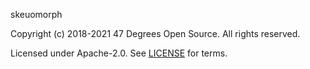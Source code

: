 [comment]: <> (Don't edit this file!)
[comment]: <> (It is automatically updated after every release of https://github.com/47degrees/.github)
[comment]: <> (If you want to suggest a change, please open a PR or issue in that repository)

skeuomorph

Copyright (c) 2018-2021 47 Degrees Open Source. All rights reserved.

Licensed under Apache-2.0. See [LICENSE](LICENSE.md) for terms.